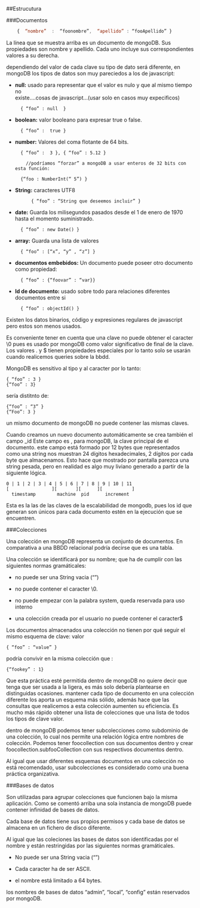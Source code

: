 ##Estrucutura

###Documentos

```javascript
    {  “nombre”  :  “foonombre”,  “apellido” : “fooApellido” }

```

La línea que se muestra arriba es un documento de mongoDB. Sus propiedades son nombre y apellido. Cada uno incluye sus correspondientes valores a su derecha.

dependiendo del valor de cada clave su tipo de dato será diferente, en mongoDB los tipos de datos son muy pareciedos a los de javascript:

* **null:** usado para representar que el valor es nulo y que al mismo tiempo no     
   existe….cosas de javascript…(usar solo en casos muy expecificos)

		{ “foo” : null  }


* **boolean:** valor booleano para expresar true o false.
		
        { “foo” :  true }

* **number:** Valores del coma flotante de 64 bits.

		{ “foo” :  3 }, { “foo” : 5.12 }

	      //podríamos “forzar” a mongoDB a usar enteros de 32 bits con esta función:

		{“foo : NumberInt(“ 5”) }

* **String:** caracteres UTF8
		
	     	{ “foo” : “String que deseemos incluir” }

* **date:** Guarda los milisegundos pasados desde el 1 de enero de 1970 hasta el momento suministrado.

		{ “foo” : new Date() }


* **array:** Guarda una lista de valores
		
        { “foo” : [“x”, “y” , “z”] }

* **documentos embebidos:** Un documento puede poseer otro documento como propiedad:

		{ “foo” : {“foovar” : “var}}


* **Id de documento:** usado sobre todo para relaciones diferentes documentos entre si
	 	
		{ “foo” : objectId() }

Existen los datos binarios, código y expresiones regulares de javascript pero estos son menos usados.

Es conveniente tener en cuenta que una clave no puede obtener el caracter \0 pues es usado por mongoDB como valor significativo de final de la clave. Los valores . y $ tienen propiedades especiales por lo tanto solo se usarán cuando realicemos queries sobre la bbdd.

MongoDB es sensitivo al tipo y al caracter por lo tanto:

    { “foo” : 3 }               
	{“foo” : 3}

sería distitnto de:                     

	{“foo” : “3” }   
	{“Foo”: 3 }


un mismo documento de mongoDB no puede contener las mismas claves.
 
Cuando creamos un nuevo documento automáticamente se crea también el campo _id
Este campo es , para mongoDB, la clave principal de el documento. este campo está formado por 12 bytes que representados como una string nos muestran 24 dígitos hexadecimales, 2 dígitos por cada byte que almacenamos. Esto hace que mostrado por pantalla parezca una string pesada, pero en realidad es algo muy liviano generado a partir de la siguiente lógica.

	0 | 1 | 2 | 3 | 4 | 5 | 6 | 7 | 8 | 9 | 10 | 11
	[                ][       ][      ][           ]
	  timestamp        machine  pid      increment

Esta es la las de las claves de la escalabilidad de mongodb,  pues los id que generan son únicos para cada documento estén en la ejecución que se encuentren.


###Colecciones

Una colección en mongoDB representa un conjunto de documentos. En comparativa a una BBDD relacional podría decirse que es una tabla.

Una colección se identificará por su nombre; que ha de cumplir con las siguientes  normas gramáticales:

* no puede ser una String vacia (“”)

* no puede contener el caracter \0.

* no puede empezar con la palabra system, queda reservada para uso interno

* una colección creada por el usuario no puede contener el caracter$


Los documentos almacenados  una colección no tienen por qué seguir el mismo esquema de clave: valor

    { “foo” : “value” }

podría convivir en la misma colección que :

    {“fookey” : 1}

 
Que esta práctica esté permitida dentro de mongoDB no quiere decir que tenga que ser usada a la ligera, es más solo debería plantearse en distinguidas ocasiones. mantener cada tipo de documento en una colección diferente los aporta un esquema más sólido, además hace que las consultas que realicemos a esta colección aumenten su eficiencia. Es mucho más rápido obtener una lista de colecciones que una lista de todos los tipos de clave valor. 

dentro de mongoDB podemos tener subcolecciones como subdominio de una colección, lo cual nos permite una relación lógica entre nombres de colección. Podemos tener foocollection  con sus documentos dentro y crear foocollection.subfooCollection  con sus respectivos documentos dentro.

Al igual que usar diferentes esquemas documentos en una colección no está recomendado, usar subcolecciones es considerado como una buena práctica organizativa.




###Bases de datos

Son utilizadas para agrupar colecciones que funcionen bajo la misma aplicación. Como se comentó arriba una sola instancia de mongoDB puede contener infinidad de bases de datos.

Cada base de datos tiene sus propios permisos y cada base de datos se almacena en un fichero de disco diferente.

Al igual que las coleciones las bases de datos son identificadas por el nombre y están restringidas por las siguientes normas gramáticales.

* No puede ser una String vacia (“”)

* Cada caracter ha de ser ASCII.

* el nombre está limitado a 64 bytes.

los nombres de bases de datos “admin”, “local”, “config” están reservados por mongoDB.

